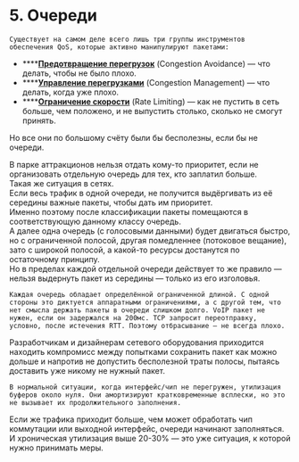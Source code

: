# 5. Очереди

    Существует на самом деле всего лишь три группы инструментов обеспечения QoS, которые активно манипулируют пакетами:

* \*\*\*\*[**Предотвращение перегрузок**](6.-predotvrashenie-peregruzok-congestion-avoidance/) \(Congestion Avoidance\) — что делать, чтобы не было плохо.
* \*\*\*\*[**Управление перегрузками**](7.-upravlenie-peregruzkami-congestion-management/) \(Congestion Management\) — что делать, когда уже плохо.
* \*\*\*\*[**Ограничение скорости**](8.-ogranichenie-skorosti/) \(Rate Limiting\) — как не пустить в сеть больше, чем положено, и не выпустить столько, сколько не смогут принять.

Но все они по большому счёту были бы бесполезны, если бы не очереди.



В парке аттракционов нельзя отдать кому-то приоритет, если не организовать отдельную очередь для тех, кто заплатил больше.  
Такая же ситуация в сетях.   
Если весь трафик в одной очереди, не получится выдёргивать из её середины важные пакеты, чтобы дать им приоритет.  
Именно поэтому после классификации пакеты помещаются в соответствующую данному классу очередь.  
А далее одна очередь \(с голосовыми данными\) будет двигаться быстро, но с ограниченной полосой, другая помедленнее \(потоковое вещание\), зато с широкой полосой, а какой-то ресурсы достанутся по остаточному принципу.  
Но в пределах каждой отдельной очереди действует то же правило — нельзя выдернуть пакет из середины — только из его изголовья.  
  
    Каждая очередь обладает определённой ограниченной длиной. С одной стороны это диктуется аппаратными ограничениями, а с другой тем, что нет смысла держать пакеты в очереди слишком долго. VoIP пакет не нужен, если он задержался на 200мс. TCP запросит переотправку, условно, после истечения RTT. Поэтому отбрасывание — не всегда плохо.  
Разработчикам и дизайнерам сетевого оборудования приходится находить компромисс между попытками сохранить пакет как можно дольше и напротив не допустить бесполезной траты полосы, пытаясь доставить уже никому не нужный пакет.  
  
    В нормальной ситуации, когда интерфейс/чип не перегружен, утилизация буферов около нуля. Они амортизируют кратковременные всплески, но это не вызывает их продолжительного заполнения.  
Если же трафика приходит больше, чем может обработать чип коммутации или выходной интерфейс, очереди начинают заполняться. И хроническая утилизация выше 20-30% — это уже ситуация, к которой нужно принимать меры.

